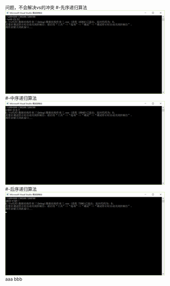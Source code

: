 问题，不会解决vs的冲突
#-先序递归算法![aaa](https://github.com/lxy417/-/blob/master/bbb%20(1).png)#-中序递归算法![bbb](https://github.com/lxy417/-/blob/master/bbb%20(2).png)#-后序递归算法![ccc](https://github.com/lxy417/-/blob/master/ccc.png)
aaa
bbb
